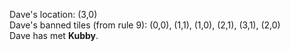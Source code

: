 Dave's location: (3,0)  
Dave's banned tiles (from rule 9): (0,0), (1,1), (1,0), (2,1), (3,1), (2,0)  
Dave has met **Kubby**.
